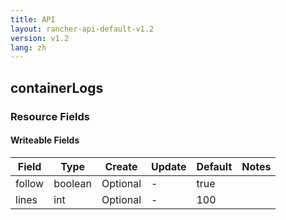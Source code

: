 ```yaml
---
title: API
layout: rancher-api-default-v1.2
version: v1.2
lang: zh
---
```


## containerLogs



### Resource Fields

#### Writeable Fields

Field | Type | Create | Update | Default | Notes
---|---|---|---|---|---
follow | boolean | Optional | - | true | 
lines | int | Optional | - | 100 | 



<br>
